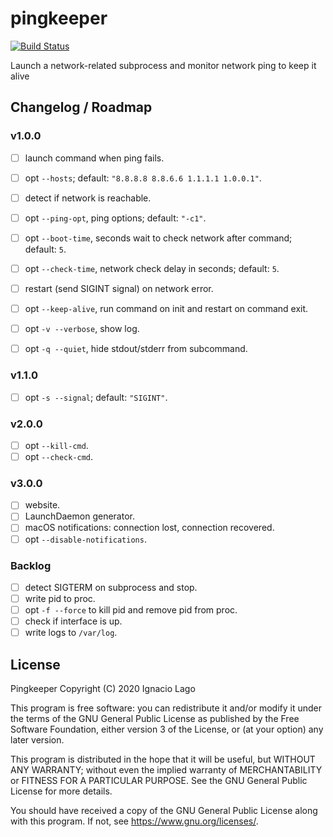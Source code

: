# pingkeeper

[![Build Status](https://travis-ci.org/ignlg/pingkeeper.svg?branch=master)](https://travis-ci.org/ignlg/pingkeeper)

Launch a network-related subprocess and monitor network ping to keep it alive

## Changelog / Roadmap

### v1.0.0

- [ ] launch command when ping fails.

- [ ] opt `--hosts`; default: `"8.8.8.8 8.8.6.6 1.1.1.1 1.0.0.1"`.
- [ ] detect if network is reachable.
- [ ] opt `--ping-opt`, ping options; default: `"-c1"`.

- [ ] opt `--boot-time`, seconds wait to check network after command; default: `5`.
- [ ] opt `--check-time`, network check delay in seconds; default: `5`.

- [ ] restart (send SIGINT signal) on network error.
- [ ] opt `--keep-alive`, run command on init and restart on command exit.

- [ ] opt `-v --verbose`, show log.
- [ ] opt `-q --quiet`, hide stdout/stderr from subcommand.

### v1.1.0

- [ ] opt `-s --signal`; default: `"SIGINT"`.

### v2.0.0

- [ ] opt `--kill-cmd`.
- [ ] opt `--check-cmd`.

### v3.0.0

- [ ] website.
- [ ] LaunchDaemon generator.
- [ ] macOS notifications: connection lost, connection recovered.
- [ ] opt `--disable-notifications`.

### Backlog

- [ ] detect SIGTERM on subprocess and stop.
- [ ] write pid to proc.
- [ ] opt `-f --force` to kill pid and remove pid from proc.
- [ ] check if interface is up.
- [ ] write logs to `/var/log`.

## License

Pingkeeper
Copyright (C) 2020 Ignacio Lago

This program is free software: you can redistribute it and/or modify
it under the terms of the GNU General Public License as published by
the Free Software Foundation, either version 3 of the License, or
(at your option) any later version.

This program is distributed in the hope that it will be useful,
but WITHOUT ANY WARRANTY; without even the implied warranty of
MERCHANTABILITY or FITNESS FOR A PARTICULAR PURPOSE. See the
GNU General Public License for more details.

You should have received a copy of the GNU General Public License
along with this program. If not, see <https://www.gnu.org/licenses/>.
